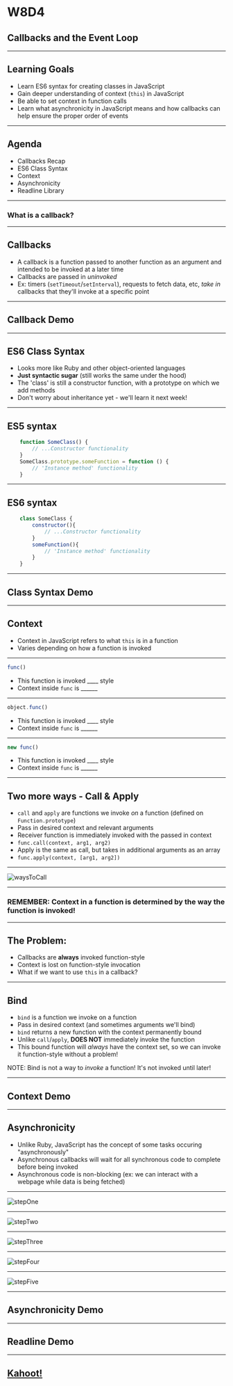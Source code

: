 # W8D4
## Callbacks and the Event Loop

---

## Learning Goals

- Learn ES6 syntax for creating classes in JavaScript
- Gain deeper understanding of context (`this`) in JavaScript
- Be able to set context in function calls
- Learn what asynchronicity in JavaScript means and how callbacks can help ensure the proper order of events

---

## Agenda

- Callbacks Recap
- ES6 Class Syntax
- Context
- Asynchronicity
- Readline Library

---

### What is a callback?

---

## Callbacks

- A callback is a function passed to another function as an argument and intended to be invoked at a later time
- Callbacks are passed in *uninvoked* 
- Ex: timers (`setTimeout`/`setInterval`), requests to fetch data, etc, *take in* callbacks that they'll invoke at a specific point

---

## Callback Demo

---

## ES6 Class Syntax

- Looks more like Ruby and other object-oriented languages
- **Just syntactic sugar** (still works the same under the hood)
- The 'class' is still a constructor function, with a prototype on which we add methods
- Don't worry about inheritance yet - we'll learn it next week!

---

## ES5 syntax

```js
    function SomeClass() { 
        // ...Constructor functionality
    }
    SomeClass.prototype.someFunction = function () { 
        // 'Instance method' functionality
    }
```

---

## ES6 syntax

```js
    class SomeClass {
        constructor(){
            // ...Constructor functionality
        }
        someFunction(){
            // 'Instance method' functionality
        }
    }
```

---

## Class Syntax Demo

---

## Context

- Context in JavaScript refers to what `this` is in a function
- Varies depending on how a function is invoked

---

```js
func()
```
- This function is invoked ____ style
- Context inside `func` is ______

---

```js
object.func()
```
- This function is invoked ____ style
- Context inside `func` is ______

---

```js
new func()
```
- This function is invoked ____ style
- Context inside `func` is ______

---

## Two more ways - Call & Apply

- `call` and `apply` are functions we invoke *on* a function (defined on `Function.prototype`)
- Pass in desired context and relevant arguments
- Receiver function is immediately invoked with the passed in context
- `func.call(context, arg1, arg2)`
- Apply is the same as call, but takes in additional arguments as an array
- `func.apply(context, [arg1, arg2])`

---

![waysToCall](https://raw.githubusercontent.com/appacademy/worldwide-lecture-notes/master/javascript/w8d4-js-in-depth/assets/waysToCall.png?token=GHSAT0AAAAAABSIQH4N2FM2OIRPC3FD5JU4YVCEJCA)

---

### REMEMBER: Context in a function is determined by the way the function is invoked!

---

## The Problem:

- Callbacks are **always** invoked function-style
- Context is lost on function-style invocation
- What if we want to use `this` in a callback?

---
## Bind

- `bind` is a function we invoke on a function
- Pass in desired context (and sometimes arguments we'll bind)
- `bind` returns a new function with the context permanently bound
- Unlike `call`/`apply`, **DOES NOT** immediately invoke the function
- This bound function will *always* have the context set, so we can invoke it function-style without a problem!

NOTE: Bind is not a way to *invoke* a function! It's not invoked until later!

---

## Context Demo

---

## Asynchronicity

- Unlike Ruby, JavaScript has the concept of some tasks occuring "asynchronously"
- Asynchronous callbacks will wait for all synchronous code to complete before being invoked 
- Asynchronous code is non-blocking (ex: we can interact with a webpage while data is being fetched)

---

![stepOne](https://raw.githubusercontent.com/appacademy/worldwide-lecture-notes/master/javascript/w8d4-js-in-depth/assets/order_of_execution_1.gif?token=GHSAT0AAAAAABSIQH4MUFEBYAXJNMU5735CYVCEJVA)

---

![stepTwo](https://raw.githubusercontent.com/appacademy/worldwide-lecture-notes/master/javascript/w8d4-js-in-depth/assets/order_of_execution_2.gif?token=GHSAT0AAAAAABSIQH4MDBU7V44CKOLX6XL4YVCEJ6Q)

---

![stepThree](https://raw.githubusercontent.com/appacademy/worldwide-lecture-notes/master/javascript/w8d4-js-in-depth/assets/order_of_execution_3.gif?token=GHSAT0AAAAAABSIQH4N7P72ULVHOYTLUZA6YVCEKHA)

---

![stepFour](https://raw.githubusercontent.com/appacademy/worldwide-lecture-notes/master/javascript/w8d4-js-in-depth/assets/order_of_execution_4.gif?token=GHSAT0AAAAAABSIQH4NLP57D5KSSMLSKQTCYVCEKPA)

---

![stepFive](https://raw.githubusercontent.com/appacademy/worldwide-lecture-notes/master/javascript/w8d4-js-in-depth/assets/order_of_execution_5.gif?token=GHSAT0AAAAAABSIQH4N3GYDYDXWGMXUC3AYYVCEMKA)

---

## Asynchronicity Demo

---

## Readline Demo

---

## [Kahoot!](https://play.kahoot.it/v2/?quizId=17b3ba70-76a6-4d4f-9e50-b7c5a11e504c)